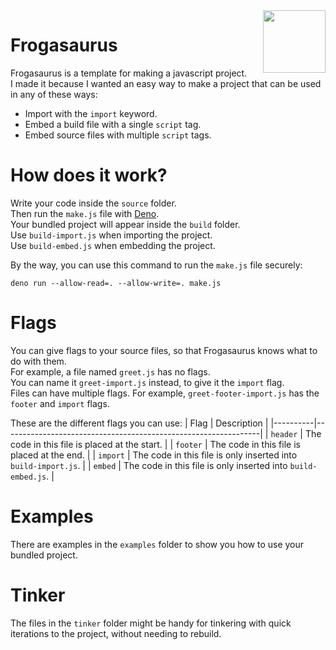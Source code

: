 <img align="right" height="100" src="http://todepond.com/IMG/frogasaurus.jpg">

# Frogasaurus
Frogasaurus is a template for making a javascript project.<br>
I made it because I wanted an easy way to make a project that can be used in any of these ways:
* Import with the `import` keyword.
* Embed a build file with a single `script` tag.
* Embed source files with multiple `script` tags.

# How does it work?
Write your code inside the `source` folder.<br>
Then run the `make.js` file with [Deno](https://deno.land).<br>
Your bundled project will appear inside the `build` folder.<br>
Use `build-import.js` when importing the project.<br>
Use `build-embed.js` when embedding the project.

By the way, you can use this command to run the `make.js` file securely:
```
deno run --allow-read=. --allow-write=. make.js
```

# Flags
You can give flags to your source files, so that Frogasaurus knows what to do with them.<br>
For example, a file named `greet.js` has no flags.<br>
You can name it `greet-import.js` instead, to give it the `import` flag.<br>
Files can have multiple flags. For example, `greet-footer-import.js` has the `footer` and `import` flags.

These are the different flags you can use:
| Flag     | Description                                                    | 
|----------|----------------------------------------------------------------|
| `header` | The code in this file is placed at the start.                  |
| `footer` | The code in this file is placed at the end.                    |
| `import` | The code in this file is only inserted into `build-import.js`. | 
| `embed`  | The code in this file is only inserted into `build-embed.js`.  | 

# Examples
There are examples in the `examples` folder to show you how to use your bundled project.<br>

# Tinker
The files in the `tinker` folder might be handy for tinkering with quick iterations to the project, without needing to rebuild.
